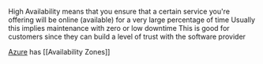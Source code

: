 High Availability means that you ensure that a certain service you're offering will be online (available) for a very large percentage of time
Usually this implies maintenance with zero or low downtime
This is good for customers since they can build a level of trust with the software provider

[Azure](Azure.md) has [[Availability Zones]]
